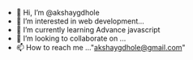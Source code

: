 - 👋 Hi, I’m @akshaygdhole
- 👀 I’m interested in web development...
- 🌱 I’m currently learning  Advance javascript
- 💞️ I’m looking to collaborate on ...
- 📫 How to reach me ..."akshaygdhole@gmail.com"

<!---
akshaygdhole/akshaygdhole is a ✨ special ✨ repository because its `README.md` (this file) appears on your GitHub profile.
You can click the Preview link to take a look at your changes.
--->
